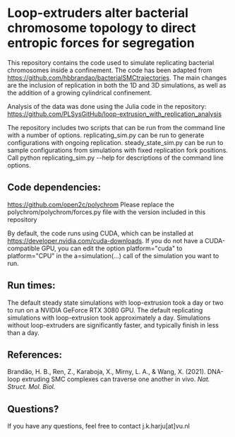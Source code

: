 # Loop-extruders alter bacterial chromosome topology to direct entropic forces for segregation

This repository contains the code used to simulate replicating bacterial chromosomes inside a confinement. The code has been adapted from https://github.com/hbbrandao/bacterialSMCtrajectories. The main changes are the inclusion of replication in both the 1D and 3D simulations, as well as the addition of a growing cylindrical confinement.

Analysis of the data was done using the Julia code in the repository: https://github.com/PLSysGitHub/loop-extrusion_with_replication_analysis

The repository includes two scripts that can be run from the command line with a number of options. replicating_sim.py can be run to generate configurations with ongoing replication. steady_state_sim.py can be run to sample configurations from simulations with fixed replication fork positions. Call python replicating_sim.py --help for descriptions of the command line options.

## Code dependencies: 
https://github.com/open2c/polychrom
Please replace the polychrom/polychrom/forces.py file with the version included in this repository

By default, the code runs using CUDA, which can be installed at https://developer.nvidia.com/cuda-downloads. If you do not have a CUDA-compatible GPU, you can edit the option platform="cuda" to platform="CPU" in the a=simulation(...) call of the simulation you want to run.

## Run times:
The default steady state simulations with loop-extrusion took a day or two to run on a NVIDIA GeForce RTX 3080 GPU. The default replicating simulations with loop-extrusion took approximately a day. Simulations without loop-extruders are significantly faster, and typically finish in less than a day.

## References:
Brandão, H. B., Ren, Z., Karaboja, X., Mirny, L. A., & Wang, X. (2021). DNA-loop extruding SMC complexes can traverse one another in vivo. *Nat. Struct. Mol. Biol.* 

## Questions?
If you have any questions, feel free to contact j.k.harju[at]vu.nl

